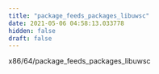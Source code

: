 ```yaml
---
title: "package_feeds_packages_libuwsc"
date: 2021-05-06 04:58:13.033778
hidden: false
draft: false
---
```


x86/64/package_feeds_packages_libuwsc

